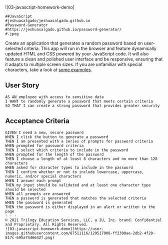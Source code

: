 ![03-javascript-homework-demo]
```
##JavaScript
#jeshuasalgado/jeshuasalgado.github.io
#Password-Generator
#https://jeshuasalgado.github.io/password-generator/
#.jpeg
```
Create an application that generates a random password based on user-selected criteria. This app will run in the browser and feature dynamically updated HTML and CSS powered by your JavaScript code. It will also feature a clean and polished user interface and be responsive, ensuring that it adapts to multiple screen sizes.
If you are unfamiliar with special characters, take a look at [some examples](https://www.owasp.org/index.php/Password_special_characters).

## User Story

```
AS AN employee with access to sensitive data
I WANT to randomly generate a password that meets certain criteria
SO THAT I can create a strong password that provides greater security
```

## Acceptance Criteria

```
GIVEN I need a new, secure password
WHEN I click the button to generate a password
THEN I am presented with a series of prompts for password criteria
WHEN prompted for password criteria
THEN I select which criteria to include in the password
WHEN prompted for the length of the password
THEN I choose a length of at least 8 characters and no more than 128 characters
WHEN asked for character types to include in the password
THEN I confirm whether or not to include lowercase, uppercase, numeric, and/or special characters
WHEN I answer each prompt
THEN my input should be validated and at least one character type should be selected
WHEN all prompts are answered
THEN a password is generated that matches the selected criteria
WHEN the password is generated
THEN the password is either displayed in an alert or written to the page
- - -
© 2021 Trilogy Education Services, LLC, a 2U, Inc. brand. Confidential and Proprietary. All Rights Reserved.
![03-javascript-homework-demo](https://user-images.githubusercontent.com/87511116/129517008-ff2300ae-2db2-4f20-817c-695a7446642f.png)

